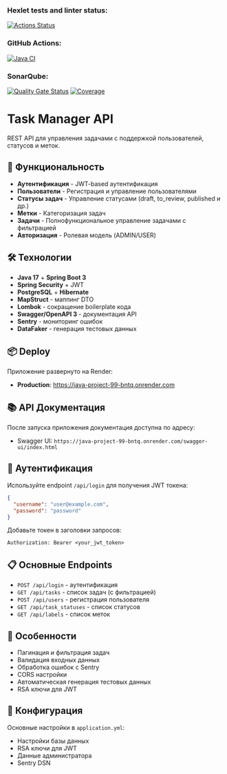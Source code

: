### Hexlet tests and linter status:
[![Actions Status](https://github.com/AMOrlovSev/java-project-99/actions/workflows/hexlet-check.yml/badge.svg)](https://github.com/AMOrlovSev/java-project-99/actions)

### GitHub Actions:
[![Java CI](https://github.com/AMOrlovSev/java-project-99/actions/workflows/JavaCI.yml/badge.svg)](https://github.com/AMOrlovSev/java-project-99/actions/workflows/JavaCI.yml)

### SonarQube:
[![Quality Gate Status](https://sonarcloud.io/api/project_badges/measure?project=AMOrlovSev_java-project-99&metric=alert_status)](https://sonarcloud.io/summary/new_code?id=AMOrlovSev_java-project-99)
[![Coverage](https://sonarcloud.io/api/project_badges/measure?project=AMOrlovSev_java-project-99&metric=coverage)](https://sonarcloud.io/summary/new_code?id=AMOrlovSev_java-project-99)

# Task Manager API

REST API для управления задачами с поддержкой пользователей, статусов и меток.

## 🚀 Функциональность

- **Аутентификация** - JWT-based аутентификация
- **Пользователи** - Регистрация и управление пользователями
- **Статусы задач** - Управление статусами (draft, to_review, published и др.)
- **Метки** - Категоризация задач
- **Задачи** - Полнофункциональное управление задачами с фильтрацией
- **Авторизация** - Ролевая модель (ADMIN/USER)

## 🛠 Технологии

- **Java 17** + **Spring Boot 3**
- **Spring Security** + JWT
- **PostgreSQL** + **Hibernate**
- **MapStruct** - маппинг DTO
- **Lombok** - сокращение boilerplate кода
- **Swagger/OpenAPI 3** - документация API
- **Sentry** - мониторинг ошибок
- **DataFaker** - генерация тестовых данных

## 📦 Deploy

Приложение развернуто на Render:

- **Production**: https://java-project-99-bntq.onrender.com

## 📚 API Документация

После запуска приложения документация доступна по адресу:
- Swagger UI: `https://java-project-99-bntq.onrender.com/swagger-ui/index.html`

## 🔐 Аутентификация

Используйте endpoint `/api/login` для получения JWT токена:

```json
{
  "username": "user@example.com",
  "password": "password"
}
```

Добавьте токен в заголовки запросов:

```text
Authorization: Bearer <your_jwt_token>
```

## 📋 Основные Endpoints

- `POST /api/login` - аутентификация
- `GET /api/tasks` - список задач (с фильтрацией)
- `POST /api/users` - регистрация пользователя
- `GET /api/task_statuses` - список статусов
- `GET /api/labels` - список меток

## 🎯 Особенности

- Пагинация и фильтрация задач
- Валидация входных данных
- Обработка ошибок с Sentry
- CORS настройки
- Автоматическая генерация тестовых данных
- RSA ключи для JWT

## 🔧 Конфигурация

Основные настройки в `application.yml`:

- Настройки базы данных
- RSA ключи для JWT
- Данные администратора
- Sentry DSN